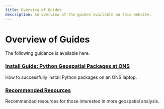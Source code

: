 ```yaml
---
title: Overview of Guides
description: An overview of the guides available on this website. 
---
```


# Overview of Guides
The following guidance is available here.

### [Install Guide: Python Geospatial Packages at ONS](https://onsgeo.github.io/geospatial-training/docs/guides/python_install)
How to successfully install Python packages on an ONS laptop.

### [Recommended Resources](https://onsgeo.github.io/geospatial-training/docs/guides/resources)
Recommended resources for those interested in more geospatial analysis.

